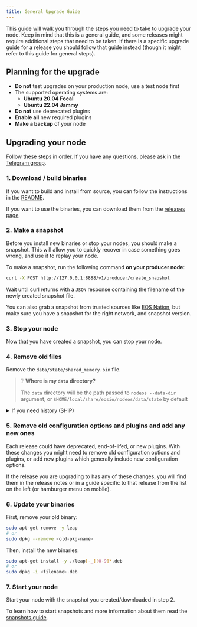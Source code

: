 ```yaml
---
title: General Upgrade Guide
---
```


This guide will walk you through the steps you need to take to upgrade your node.
Keep in mind that this is a general guide, and some releases might require additional steps that need
to be taken. If there is a specific upgrade guide for a release you should follow that guide instead (though it might 
refer to this guide for general steps).

## Planning for the upgrade

- **Do not** test upgrades on your production node, use a test node first
- The supported operating systems are:
  - **Ubuntu 20.04 Focal**
  - **Ubuntu 22.04 Jammy**
- **Do not** use deprecated plugins
- **Enable all** new required plugins
- **Make a backup** of your node


## Upgrading your node

Follow these steps in order. If you have any questions, please ask in the [Telegram group](https://t.me/AntelopeIO).

### 1. Download / build binaries

If you want to build and install from source, you can follow the instructions in the [README](https://github.com/AntelopeIO/leap#build-and-install-from-source).

If you want to use the binaries, you can download them from the [releases page](https://github.com/AntelopeIO/leap/releases).

### 2. Make a snapshot

Before you install new binaries or stop your nodes, you should make a snapshot. 
This will allow you to quickly recover in case something goes wrong, and use it to replay your node.

To make a snapshot, run the following command **on your producer node**:

```bash
curl -X POST http://127.0.0.1:8888/v1/producer/create_snapshot
```

Wait until curl returns with a `JSON` response containing the filename of the newly created snapshot file.

You can also grab a snapshot from trusted sources like [EOS Nation](https://snapshots.eosnation.io/), but make
sure you have a snapshot for the right network, and snapshot version.


### 3. Stop your node

Now that you have created a snapshot, you can stop your node.

### 4. Remove old files

Remove the `data/state/shared_memory.bin` file.

> ❔ **Where is my `data` directory?**
>
> The `data` directory will be the path passed to `nodeos --data-dir` argument, or `$HOME/local/share/eosio/nodeos/data/state` by default

<details>
  <summary>If you need history (SHiP)</summary>

**Warning**: Replaying can take weeks.

You may also need to remove the `data/blocks` directory
if the release you are upgrading to has a different block log format.
If a block log is incompatible you will need to sync from the network or download a
compatible block log from a trusted source.

Each individual upgrade guide will tell you if the block log format is
incompatible.

Additionally, you will need to delete `SHiP`.
If you have a block log compatible with the release you are upgrading to,
you can simply replay locally from that block log instead of syncing from the network.

Here are some tips for speeding up replays:
- Raise `-–sync-fetch-span` while replaying (revert back to default after replay for stability!)
- Use peers with a full `blocks.log` only
- Keep your `p2p-peer-address` list short, only with the closest nodes
- You can quickly sync from a single peer located in the same datacenter, even if it is not on the same version
  - You can do the same on the same machine, but you will need new `/blocks` and `/state` directories + more NVMe space
- You can copy the `blocks.log` from another machine if it is compatible

#### List of peer nodes with blocks.log files extending to genesis:
```bash
EOS:
eos.seed.eosnation.io:9876
peer1.eosphere.io:9876
peer2.eosphere.io:9876
p2p.genereos.io:9876

EOS Jungle4 Testnet:
peer1-jungle4.eosphere.io:9876
jungle4.seed.eosnation.io:9876
jungle4.genereos.io:9876
jungle.p2p.eosusa.io:9883
```

</details>

### 5. Remove old configuration options and plugins and add any new ones

Each release could have deprecated, end-of-lifed, or new plugins.
With these changes you might need to remove old configuration options and plugins, or add new plugins which
generally include new configuration options.

If the release you are upgrading to has any of these changes, you will find them in the release notes or
in a guide specific to that release from the list on the left (or hamburger menu on mobile).

### 6. Update your binaries

First, remove your old binary:

```bash
sudo apt-get remove -y leap
# or 
sudo dpkg --remove <old-pkg-name>
```

Then, install the new binaries:

```bash 
sudo apt-get install -y ./leap[-_][0-9]*.deb
# or
sudo dpkg -i <filename>.deb
```

### 7. Start your node

Start your node with the snapshot you created/downloaded in step 2.

To learn how to start snapshots and more information about them read the [snapshots guide](../10_getting-started/50_snapshots.md).





